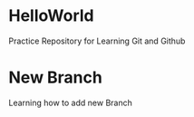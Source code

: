# HelloWorld
Practice Repository for Learning Git and Github

# New Branch
Learning how to add new Branch
